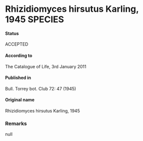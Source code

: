 Rhizidiomyces hirsutus Karling, 1945 SPECIES
=======

#### Status
ACCEPTED

#### According to
The Catalogue of Life, 3rd January 2011

#### Published in
Bull. Torrey bot. Club 72: 47 (1945)

#### Original name
Rhizidiomyces hirsutus Karling, 1945

### Remarks
null